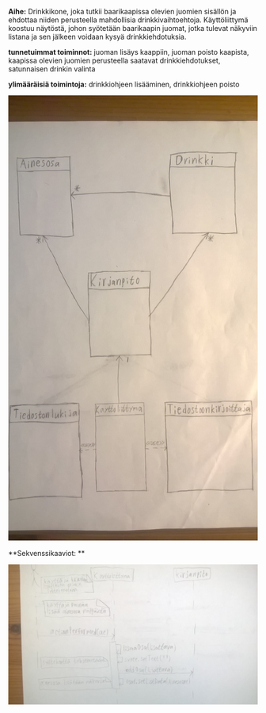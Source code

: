 ﻿**Aihe:** Drinkkikone, joka tutkii baarikaapissa olevien juomien sisällön ja ehdottaa niiden perusteella mahdollisia drinkkivaihtoehtoja. Käyttöliittymä koostuu näytöstä, johon syötetään baarikaapin juomat, jotka tulevat näkyviin listana ja sen jälkeen voidaan kysyä drinkkiehdotuksia.

**tunnetuimmat toiminnot:** juoman lisäys kaappiin, juoman poisto kaapista, kaapissa olevien juomien perusteella saatavat drinkkiehdotukset, satunnaisen drinkin valinta

**ylimääräisiä toimintoja:** drinkkiohjeen lisääminen, drinkkiohjeen poisto

![Luokkakaavio](/dokumentaatio/luokkakaavio/WP_20160816_001.jpg "Luokkakaavio")

**Sekvenssikaaviot: **

![Lisaa Ainesosa](/dokumentaatio/Sekvenssikaaviot/WP_20160822_001.jpg "Luokkakaavio")
